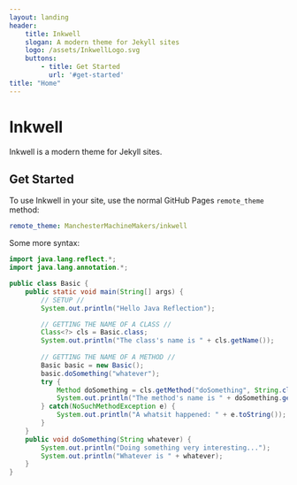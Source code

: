 ```yaml
---
layout: landing
header:
    title: Inkwell
    slogan: A modern theme for Jekyll sites
    logo: /assets/InkwellLogo.svg
    buttons:
        - title: Get Started
          url: '#get-started'
title: "Home"
---
```


# Inkwell
Inkwell is a modern theme for Jekyll sites.

## Get Started
To use Inkwell in your site, use the normal GitHub Pages `remote_theme` method:
```yaml
remote_theme: ManchesterMachineMakers/inkwell
```
Some more syntax:
```java
import java.lang.reflect.*;
import java.lang.annotation.*;

public class Basic {
    public static void main(String[] args) {
        // SETUP //
        System.out.println("Hello Java Reflection");

        // GETTING THE NAME OF A CLASS //
        Class<?> cls = Basic.class;
        System.out.println("The class's name is " + cls.getName());
        
        // GETTING THE NAME OF A METHOD //
        Basic basic = new Basic();
        basic.doSomething("whatever");
        try {
            Method doSomething = cls.getMethod("doSomething", String.class);
            System.out.println("The method's name is " + doSomething.getName());
        } catch(NoSuchMethodException e) {
            System.out.println("A whatsit happened: " + e.toString());
        }
    }
    public void doSomething(String whatever) {
        System.out.println("Doing something very interesting...");
        System.out.println("Whatever is " + whatever);
    }
}
```